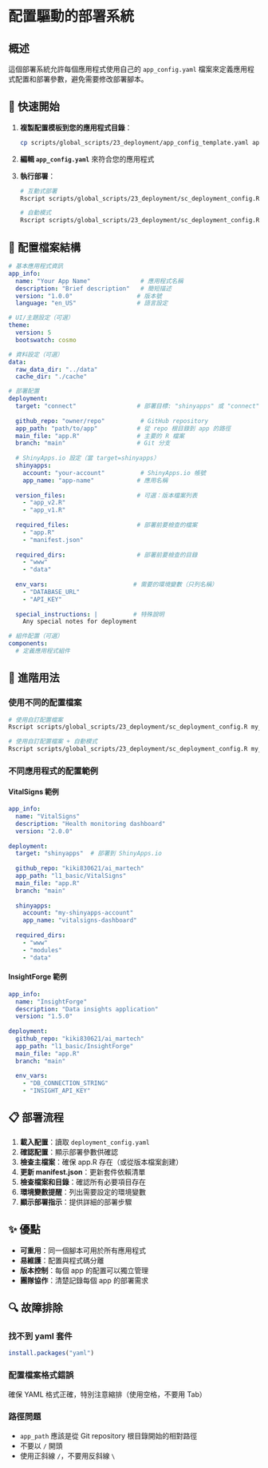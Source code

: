 # 配置驅動的部署系統

## 概述

這個部署系統允許每個應用程式使用自己的 `app_config.yaml` 檔案來定義應用程式配置和部署參數，避免需要修改部署腳本。

## 🚀 快速開始

1. **複製配置模板到您的應用程式目錄**：
   ```bash
   cp scripts/global_scripts/23_deployment/app_config_template.yaml app_config.yaml
   ```

2. **編輯 `app_config.yaml`** 來符合您的應用程式

3. **執行部署**：
   ```bash
   # 互動式部署
   Rscript scripts/global_scripts/23_deployment/sc_deployment_config.R
   
   # 自動模式
   Rscript scripts/global_scripts/23_deployment/sc_deployment_config.R --auto
   ```

## 📁 配置檔案結構

```yaml
# 基本應用程式資訊
app_info:
  name: "Your App Name"              # 應用程式名稱
  description: "Brief description"   # 簡短描述
  version: "1.0.0"                  # 版本號
  language: "en_US"                 # 語言設定

# UI/主題設定（可選）
theme:
  version: 5
  bootswatch: cosmo

# 資料設定（可選）
data:
  raw_data_dir: "../data"
  cache_dir: "./cache"

# 部署配置
deployment:
  target: "connect"                 # 部署目標: "shinyapps" 或 "connect"
  
  github_repo: "owner/repo"          # GitHub repository
  app_path: "path/to/app"           # 從 repo 根目錄到 app 的路徑
  main_file: "app.R"                # 主要的 R 檔案
  branch: "main"                    # Git 分支
  
  # ShinyApps.io 設定（當 target=shinyapps）
  shinyapps:
    account: "your-account"          # ShinyApps.io 帳號
    app_name: "app-name"            # 應用名稱
  
  version_files:                    # 可選：版本檔案列表
    - "app_v2.R"
    - "app_v1.R"
  
  required_files:                   # 部署前要檢查的檔案
    - "app.R"
    - "manifest.json"
  
  required_dirs:                    # 部署前要檢查的目錄
    - "www"
    - "data"
  
  env_vars:                        # 需要的環境變數（只列名稱）
    - "DATABASE_URL"
    - "API_KEY"
  
  special_instructions: |          # 特殊說明
    Any special notes for deployment

# 組件配置（可選）
components:
  # 定義應用程式組件
```

## 🔧 進階用法

### 使用不同的配置檔案

```bash
# 使用自訂配置檔案
Rscript scripts/global_scripts/23_deployment/sc_deployment_config.R my_config.yaml

# 使用自訂配置檔案 + 自動模式
Rscript scripts/global_scripts/23_deployment/sc_deployment_config.R my_config.yaml --auto
```

### 不同應用程式的配置範例

#### VitalSigns 範例
```yaml
app_info:
  name: "VitalSigns"
  description: "Health monitoring dashboard"
  version: "2.0.0"
  
deployment:
  target: "shinyapps"  # 部署到 ShinyApps.io
  
  github_repo: "kiki830621/ai_martech"
  app_path: "l1_basic/VitalSigns"
  main_file: "app.R"
  branch: "main"
  
  shinyapps:
    account: "my-shinyapps-account"
    app_name: "vitalsigns-dashboard"
  
  required_dirs:
    - "www"
    - "modules"
    - "data"
```

#### InsightForge 範例
```yaml
app_info:
  name: "InsightForge"
  description: "Data insights application"
  version: "1.5.0"
  
deployment:
  github_repo: "kiki830621/ai_martech"
  app_path: "l1_basic/InsightForge"
  main_file: "app.R"
  branch: "main"
  
  env_vars:
    - "DB_CONNECTION_STRING"
    - "INSIGHT_API_KEY"
```

## 📋 部署流程

1. **載入配置**：讀取 `deployment_config.yaml`
2. **確認配置**：顯示部署參數供確認
3. **檢查主檔案**：確保 app.R 存在（或從版本檔案創建）
4. **更新 manifest.json**：更新套件依賴清單
5. **檢查檔案和目錄**：確認所有必要項目存在
6. **環境變數提醒**：列出需要設定的環境變數
7. **顯示部署指示**：提供詳細的部署步驟

## ✨ 優點

- **可重用**：同一個腳本可用於所有應用程式
- **易維護**：配置與程式碼分離
- **版本控制**：每個 app 的配置可以獨立管理
- **團隊協作**：清楚記錄每個 app 的部署需求

## 🔍 故障排除

### 找不到 yaml 套件
```r
install.packages("yaml")
```

### 配置檔案格式錯誤
確保 YAML 格式正確，特別注意縮排（使用空格，不要用 Tab）

### 路徑問題
- `app_path` 應該是從 Git repository 根目錄開始的相對路徑
- 不要以 `/` 開頭
- 使用正斜線 `/`，不要用反斜線 `\` 